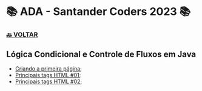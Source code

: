 # 📚 ADA - Santander Coders 2023 📚

### [🔙 **VOLTAR**](../../)

## **Lógica Condicional e Controle de Fluxos em Java**

- [Criando a primeira página](/Web-Front-End/HTML/primeiro.html);
- [Principais tags HTML #01](/Web-Front-End/HTML/principais_tags_html_01.html);
- [Principais tags HTML #02](/Web-Front-End/HTML/principais_tags_html_02.html);

&nbsp;
